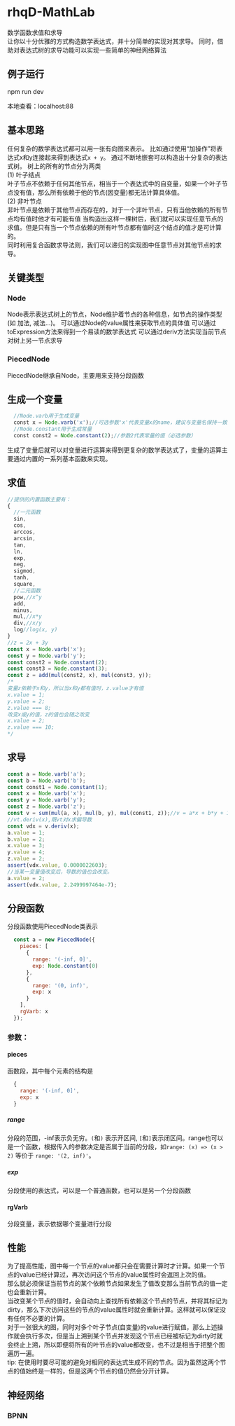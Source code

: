 # rhqD-MathLab
数学函数求值和求导  
让你以十分优雅的方式构造数学表达式，并十分简单的实现对其求导。 
同时，借助对表达式树的求导功能可以实现一些简单的神经网络算法
## 例子运行
npm run dev

本地查看：localhost:88

## 基本思路
任何复杂的数学表达式都可以用一张有向图来表示。
比如通过使用“加操作”将表达式x和y连接起来得到表达式```x + y```。 
通过不断地嵌套可以构造出十分复杂的表达式树。
树上的所有的节点分为两类  
(1) 叶子结点  
    叶子节点不依赖于任何其他节点，相当于一个表达式中的自变量，如果一个叶子节点没有值，那么所有依赖于他的节点(因变量)都无法计算具体值。  
(2) 非叶节点  
    非叶节点是依赖于其他节点而存在的，对于一个非叶节点，只有当他依赖的所有节点均有值时他才有可能有值
当构造出这样一棵树后，我们就可以实现任意节点的求值。但是只有当一个节点依赖的所有叶节点都有值时这个结点的值才是可计算的。   
同时利用复合函数求导法则，我们可以递归的实现图中任意节点对其他节点的求导。

## 关键类型
### Node
Node表示表达式树上的节点，Node维护着节点的各种信息，如节点的操作类型(如 加法, 减法...)。
可以通过Node的value属性来获取节点的具体值
可以通过toExpression方法来得到一个易读的数学表达式
可以通过deriv方法实现当前节点对树上另一节点求导
### PiecedNode
PiecedNode继承自Node，主要用来支持分段函数

## 生成一个变量
```javascript
  //Node.varb用于生成变量
  const x = Node.varb('x');//可选参数'x'代表变量x的name，建议与变量名保持一致
  //Node.constant用于生成常量
  const const2 = Node.constant(2);//参数2代表常量的值（必选参数）
```
生成了变量后就可以对变量进行运算来得到更复杂的数学表达式了，变量的运算主要通过内置的一系列基本函数来实现。  
## 求值
```javascript
//提供的内置函数主要有：
{
  //一元函数
  sin,
  cos,
  arccos,
  arcsin,
  tan,
  ln,
  exp,
  neg,
  sigmod,
  tanh,
  square,
  //二元函数
  pow,//x^y
  add,
  minus,
  mul,//x*y
  div,//x/y
  log//log(x, y)
}
//z = 2x + 3y
const x = Node.varb('x');
const y = Node.varb('y');
const const2 = Node.constant(2);
const const3 = Node.constant(3);
const z = add(mul(const2, x), mul(const3, y));
/*
变量z依赖于x和y，所以当x和y都有值时，z.value才有值
x.value = 1;
y.value = 2;
z.value === 8;
改变x或y的值，z的值也会随之改变
x.value = 2;
z.value === 10;
*/
```
## 求导
```javascript
const a = Node.varb('a');
const b = Node.varb('b');
const const1 = Node.constant(1);
const x = Node.varb('x');
const y = Node.varb('y');
const z = Node.varb('z');
const v = sum(mul(a, x), mul(b, y), mul(const1, z));//v = a*x + b*y + 1*z
//vt.deriv(x),既vt对x求偏导数
const vdx = v.deriv(x);
a.value = 1;
b.value = 2;
x.value = 3;
y.value = 4;
z.value = 2;
assert(vdx.value, 0.0000022603);
//当某一变量值改变后，导数的值也会改变。
a.value = 2;
assert(vdx.value, 2.2499997464e-7);
```
## 分段函数

  分段函数使用PiecedNode类表示
  ```javascript
    const a = new PiecedNode({
      pieces: [
        {
          range: '(-inf, 0]',
          exp: Node.constant(0)
        },
        {
          range: '(0, inf)',
          exp: x
        }
      ],
      rgVarb: x
    });
  ```
### 参数：
  #### pieces
  函数段，其中每个元素的结构是
  ```javascript
    {
      range: '(-inf, 0]',
      exp: x
    }
  ``` 
  #####   range
  分段的范围，-inf表示负无穷。```(```和```)``` 表示开区间, ```[```和```]```表示闭区间。range也可以是一个函数，根据传入的参数决定是否属于当前的分段，如```range: (x) => (x > 2)``` 等价于 ```range: '(2, inf)'```。
  #####   exp
  分段使用的表达式，可以是一个普通函数，也可以是另一个分段函数
  
#### rgVarb
  分段变量，表示依据哪个变量进行分段
    
  
## 性能
为了提高性能，图中每一个节点的value都只会在需要计算时才计算。如果一个节点的value已经计算过，再次访问这个节点的value属性时会返回上次的值。  
那么就必须保证当前节点的某个依赖节点如果发生了值改变那么当前节点的值一定也会重新计算。  
当改变某个节点的值时，会自动向上查找所有依赖这个节点的节点，并将其标记为dirty，那么下次访问这些的节点的value属性时就会重新计算。这样就可以保证没有任何不必要的计算。  
对于一张很大的图，同时对多个叶子节点(自变量)的value进行赋值，那么上述操作就会执行多次，但是当上溯到某个节点并发现这个节点已经被标记为dirty时就会终止上溯，所以即便将所有的叶节点的value都改变，也不过是相当于把整个图遍历一遍。  
tip: 在使用时要尽可能的避免对相同的表达式生成不同的节点。因为虽然这两个节点的值始终是一样的，但是这两个节点的值仍然会分开计算。
## 神经网络
### BPNN
